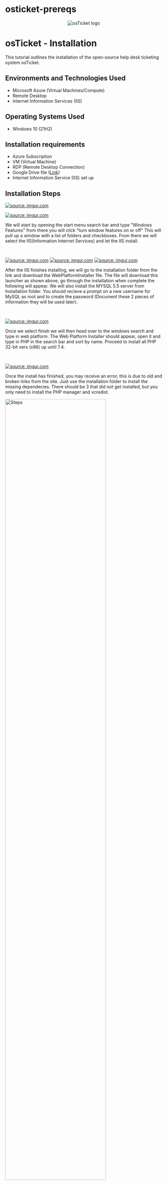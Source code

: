 # osticket-prereqs
<p align="center">
<img src="https://i.imgur.com/Clzj7Xs.png" alt="osTicket logo"/>
</p>

<h1>osTicket - Installation</h1>
This tutorial outlines the installation of the open-source help desk ticketing system osTicket.<br />

<h2>Environments and Technologies Used</h2>

- Microsoft Azure (Virtual Machines/Compute)
- Remote Desktop
- Internet Information Services (IIS)

<h2>Operating Systems Used </h2>

- Windows 10</b> (21H2)

<h2>Installation requirements</h2>

- Azure Subscription
- VM (Virtual Machine)
- RDP (Remote Desktop Connection)
- Google Drive file (<a href='https://drive.google.com/drive/folders/1Loma_9mi_q4fS4aQbUmUddWVsEdp_13n?usp=share_link'>Link</a>)
- Internet Information Service (IIS) set up

<h2>Installation Steps</h2>

<p>
<a href="https://imgur.com/3y3BBgV"><img src="https://i.imgur.com/3y3BBgV.jpg" title="source: imgur.com" /></a>
</p>
<p>
<a href="https://imgur.com/HkQgyCB"><img src="https://i.imgur.com/HkQgyCB.jpg" title="source: imgur.com" /></a>
</p>
<p>
We will start by opening the start menu search bar amd type "Windows Features" from there you will click "turn window features on or off"  This will pull up a window with a list of folders and checkboxes. From there we will select the IIS(Information Internet Services) and let the IIS install.
</p>
<br />

<p>
<a href="https://imgur.com/UhQlbBF"><img src="https://i.imgur.com/UhQlbBF.jpg" title="source: imgur.com" /></a>
  <a href="https://imgur.com/Ei6JlCe"><img src="https://i.imgur.com/Ei6JlCe.jpg" title="source: imgur.com" /></a>
  <a href="https://imgur.com/2e4ZSlI"><img src="https://i.imgur.com/2e4ZSlI.jpg" title="source: imgur.com" /></a>
</p>
<p>
After the IIS finishes installing, we will go to the installation folder from the link and download the WebPlatformInstaller file. The file will download this launcher as shown above, go through the installation when complete the following will appear. We will also install the MYSQL 5.5 server from Installation folder. You should recieve a prompt on a new username for MySQL as root and to create the password (Document these 2 pieces of information they will be used later).
</p>
<br />

<p>
<a href="https://imgur.com/DejM79d"><img src="https://i.imgur.com/DejM79d.jpg" title="source: imgur.com" /></a>
</p>
<p>
Once we select finish we will then head over to the windows search and type in  web platform. The Web Platform Installer should appear, open it and type in PHP in the search bar and sort by name. Proceed to install all PHP 32-bit vers (x86) up until 7.4.
</p>
<br />
<p>
  <a href="https://imgur.com/0pKGOQR"><img src="https://i.imgur.com/0pKGOQR.jpg" title="source: imgur.com" /></a>
 <p>
</p>
<p>
Once the install has finished, you may receive an error, this is due to old and broken links from the site. Just use the installation folder to install the missing dependecies. There should be 3 that did not get installed, but you only need to install the PHP manager and vcredist.
</p>
<p>
  <img src="https://i.imgur.com/g209LMw.png" height="80%" width="80%" alt=" Steps"/>
 </p>
<br />
<p>
<img src="https://i.imgur.com/j1MGLmo.png" height="80%" width="80%" alt="Steps"/>
</p>
<br />
<p>
<img src="https://i.imgur.com/4ViV05z.png" height="80%" width="80%" alt=" Steps"/>
</p>
<p>
 After that we head back to the installation folder to download and install the osTicket File. Once downloaded extract the zipped folder from the downloads into the downloads, doing this makes the zip folder create a regular folder with the same contents.Next head into the new and unzip folder from the osTicket download and copy the upload folder. Go to <strong>This PC--> then windows(C:)--> then inetpub--> and finally open wwwroot</strong> and paste the upload folder within. Rename that folder to osTicket.
</p>
<br />
<p>
<img src="https://i.imgur.com/Q3LUJgA.png" height="80%" width="80%" alt=" Steps"/>
</p>
<br />
<p>
<img src="https://i.imgur.com/PlitxOI.png" height="80%" width="80%" alt=" Steps"/>
</p>
<p>
Once you are done with the last step we want to head to are windows search bar and type in IIS. Select IIS and restart IIS with the panel on the right side, after that select the drop down arrow key for VM-osTicket or whatever name you selected earlier in the lab on the <strong>left hand panel--> then select sites--> Defualt Website--> and are osTicket folder</strong> should be there.
</p>

<br />
<p>
<img src="https://i.imgur.com/KIGAyir.png" height="80%" width="80%" alt="Steps"/>
</p>
<p> Afterwards you are going to select the PHP Manager within the osTicket Home located in the center. From there <strong>select Enable or disable an extension, look for php_imap.dll is enable along with php_intl.dll and php_opcache.dll.</strong>
</p>
<br />
<p>
<img src="https://i.imgur.com/dRGPdWI.png" height="80%" width="80%" alt=" Steps"/>
</p>
<p>
Now we head back to are wwwroot folder within file explorer, from there we select <strong>osTicket--> Then include</strong>. When inside the "include" folder scroll down to the ost-sampleconfig.php to ost-config.php as shown above.
</p>
<br />
<p>
<img src="https://i.imgur.com/cHBdPn3.png" height="80%" width="80%" alt="Steps"/>
</p>
<p>
After we changed the ost-sampleconfig.php to ost-config.php we will <strong>open its properties then -> open security -> click on advance -> then disable inheritance -> add permission -> select principle at the top left -> from there within the open box below for objects type everyone -> select Check Names -> and select ok -> on the following page select full control to give all basic permissions besides Special permissions for everyone</strong>. Your security panel should display whats above with everyone and full control under access.
</p>
<br />
<p>
<img src="https://i.imgur.com/vCXWto2.png" height="80%" width="80%" alt="Steps"/>
</p>
<p>
 If you have reached the installation page for osticket, all the previous steps have been completed successfully. Now simple fill out all the information as shown (Document The Admin User portion as well as the Database setting username and password will be needed for the lab).
</p>
<br />
<p>
<img src="https://i.imgur.com/mQPzPDm.png" height="80%" width="80%" alt=" Steps"/>
</p>
<p>
Next we head back into are <a href='https://drive.google.com/drive/u/0/folders/1APMfNyfNzcxZC6EzdaNfdZsUwxWYChf6'>Link</a> to are google Drive for the lab and download the HeidiSQL. Go through the complete download until the finish button is prompt, after you select finish the application will open as shown above.
</p>
<br />
<p>
<img src="https://i.imgur.com/GhJrKSP.png" height="80%" width="80%" alt=" Steps"/>
</p>
<p>
Select the add button on the button left, Heidi will prompt you to put in the password you create earlier when downloading the php files within WebPlatformInstaller 5.1. Enter the password and you will be sent to the page shown.Next <strong>rightclick unnamed -> then hover over create new -> and select Database</strong>. Name that database osTicket
<br />
<p>
<img src="https://i.imgur.com/wvurZnY.png" height="80%" width="80%" alt=" Steps"/>
</p>
<p>
Now go back to the osTicket web browser as shown above and enter the new database name along with the respected credentials. Install and wait for the page to load.
</p>
<br />
<p>
<img src="https://i.imgur.com/aCKlFCn.png" height="80%" width="80%" alt="Steps"/>
</p>
<p>
Once complete you will have this page appear letting you know that you've successfully created the osTicket system. The links below are for the user end and the staff as well.
</p>
<br />
<p>
<img src="https://i.imgur.com/cWrNy3w.png" height="80%" width="80%" alt="Steps"/>
</p>
<p>
Final step, head back to the folder where we were in the include folder. From there <strong>Rightclick properties--> head to security tab --> then advance --> and double click on everyone --> once you are back in permissions change every user to read and execute</strong> press ok and close out the tabs for the properties.
</p>
<br />
<p>
<img src="https://i.imgur.com/2kYWhCm.png" height="80%" width="80%" alt=" Steps"/>
</p>
<p>
To end the installation for osTicket. Head into the osTicket folder by <strong>clicking on This PC --> then windows (C:) --> select inetpub --> wwwroot --> and finally select osTicket.</strong> There we must delete the setup folder, in order to do so we must delete the contents with the folder. After deleting the contents within the setup folder we can move onto deleting the setup folder from osTicket. And congradulations you have completed the osTicket Installation.
</p>
<br />
<p>
This concludes the Installation for the osTicket Lab.
</p>
